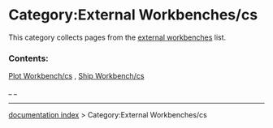 # Category:External Workbenches/cs
This category collects pages from the [external workbenches](external_workbenches.md) list.

### Contents:

[Plot Workbench/cs](Plot_Workbench/cs.md) , [Ship Workbench/cs](Ship_Workbench/cs.md)

_ _

---
[documentation index](../README.md) > Category:External Workbenches/cs

